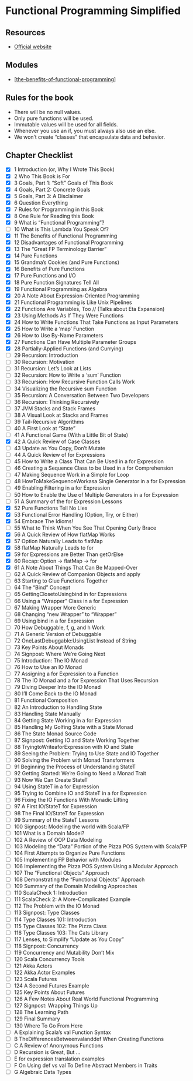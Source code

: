 Functional Programming Simplified
===

Resources
---

- [Official website][1]

<!-- Links -->
[1]: https://alvinalexander.com/photos/functional-programming-simplied-free-pdf-preview/

<!-- Links end -->


Modules
---
- [[the-benefits-of-functional-programming]]

Rules for the book
---

 - There will be no null values.
 - Only pure functions will be used.
 - Immutable values will be used for all fields.
 - Whenever you use an if, you must always also use an else.
 - We won’t create “classes” that encapsulate data and behavior.

Chapter Checklist
---

- [x] 1 Introduction (or, Why I Wrote This Book) 
- [x] 2 Who This Book is For 
- [x] 3 Goals, Part 1: “Soft” Goals of This Book 
- [x] 4 Goals, Part 2: Concrete Goals 
- [x] 5 Goals, Part 3: A Disclaimer 
- [x] 6 Question Everything 
- [x] 7 Rules for Programming in this Book 
- [x] 8 One Rule for Reading this Book 
- [x] 9 What is “Functional Programming”? 
- [ ] 10 What is This Lambda You Speak Of? 
- [x] 11 The Benefits of Functional Programming 
- [x] 12 Disadvantages of Functional Programming 
- [x] 13 The “Great FP Terminology Barrier” 
- [x] 14 Pure Functions
- [x] 15 Grandma’s Cookies (and Pure Functions) 
- [x] 16 Benefits of Pure Functions 
- [x] 17 Pure Functions and I/O 
- [x] 18 Pure Function Signatures Tell All 
- [x] 19 Functional Programming as Algebra 
- [x] 20 A Note About Expression-Oriented Programming 
- [x] 21 Functional Programming is Like Unix Pipelines 
- [x] 22 Functions Are Variables, Too // (Talks about Eta Expansion)
- [x] 23 Using Methods As If They Were Functions 
- [x] 24 How to Write Functions That Take Functions as Input Parameters 
- [x] 25 How to Write a ‘map’ Function 
- [x] 26 How to Use By-Name Parameters 
- [x] 27 Functions Can Have Multiple Parameter Groups 
- [x] 28 Partially-Applied Functions (and Currying) 
- [ ] 29 Recursion: Introduction 
- [ ] 30 Recursion: Motivation 
- [ ] 31 Recursion: Let’s Look at Lists 
- [ ] 32 Recursion: How to Write a ‘sum’ Function 
- [ ] 33 Recursion: How Recursive Function Calls Work 
- [ ] 34 Visualizing the Recursive sum Function 
- [ ] 35 Recursion: A Conversation Between Two Developers 
- [ ] 36 Recursion: Thinking Recursively 
- [ ] 37 JVM Stacks and Stack Frames 
- [ ] 38 A Visual Look at Stacks and Frames 
- [ ] 39 Tail-Recursive Algorithms 
- [ ] 40 A First Look at “State” 
- [ ] 41 A Functional Game (With a Little Bit of State) 
- [x] 42 A Quick Review of Case Classes 
- [ ] 43 Update as You Copy, Don’t Mutate 
- [ ] 44 A Quick Review of for Expressions 
- [ ] 45 How to Write a Class That Can Be Used in a for Expression 
- [ ] 46 Creating a Sequence Class to be Used in a for Comprehension 
- [ ] 47 Making Sequence Work in a Simple for Loop 
- [ ] 48 HowToMakeSequenceWorkasa Single Generator in a for Expression 
- [ ] 49 Enabling Filtering in a for Expression 
- [ ] 50 How to Enable the Use of Multiple Generators in a for Expression 
- [ ] 51 A Summary of the for Expression Lessons 
- [x] 52 Pure Functions Tell No Lies 
- [x] 53 Functional Error Handling (Option, Try, or Either) 
- [x] 54 Embrace The Idioms! 
- [ ] 55 What to Think When You See That Opening Curly Brace 
- [x] 56 A Quick Review of How flatMap Works 
- [x] 57 Option Naturally Leads to flatMap 
- [x] 58 flatMap Naturally Leads to for 
- [x] 59 for Expressions are Better Than getOrElse 
- [x] 60 Recap: Option -> flatMap -> for 
- [x] 61 A Note About Things That Can Be Mapped-Over 
- [ ] 62 A Quick Review of Companion Objects and apply 
- [ ] 63 Starting to Glue Functions Together 
- [ ] 64 The “Bind” Concept 
- [ ] 65 GettingClosetoUsingbind in for Expressions 
- [ ] 66 Using a “Wrapper” Class in a for Expression 
- [ ] 67 Making Wrapper More Generic 
- [ ] 68 Changing “new Wrapper” to “Wrapper” 
- [ ] 69 Using bind in a for Expression 
- [ ] 70 How Debuggable, f, g, and h Work 
- [ ] 71 A Generic Version of Debuggable 
- [ ] 72 OneLastDebuggable:UsingList Instead of String 
- [ ] 73 Key Points About Monads 
- [ ] 74 Signpost: Where We’re Going Next 
- [ ] 75 Introduction: The IO Monad 
- [ ] 76 How to Use an IO Monad 
- [ ] 77 Assigning a for Expression to a Function 
- [ ] 78 The IO Monad and a for Expression That Uses Recursion 
- [ ] 79 Diving Deeper Into the IO Monad 
- [ ] 80 I’ll Come Back to the IO Monad 
- [ ] 81 Functional Composition 
- [ ] 82 An Introduction to Handling State 
- [ ] 83 Handling State Manually 
- [ ] 84 Getting State Working in a for Expression 
- [ ] 85 Handling My Golfing State with a State Monad 
- [ ] 86 The State Monad Source Code 
- [ ] 87 Signpost: Getting IO and State Working Together 
- [ ] 88 TryingtoWriteaforExpression with IO and State 
- [ ] 89 Seeing the Problem: Trying to Use State and IO Together 
- [ ] 90 Solving the Problem with Monad Transformers 
- [ ] 91 Beginning the Process of Understanding StateT 
- [ ] 92 Getting Started: We’re Going to Need a Monad Trait 
- [ ] 93 Now We Can Create StateT 
- [ ] 94 Using StateT in a for Expression 
- [ ] 95 Trying to Combine IO and StateT in a for Expression 
- [ ] 96 Fixing the IO Functions With Monadic Lifting 
- [ ] 97 A First IO/StateT for Expression 
- [ ] 98 The Final IO/StateT for Expression 
- [ ] 99 Summary of the StateT Lessons 
- [ ] 100 Signpost: Modeling the world with Scala/FP 
- [ ] 101 What is a Domain Model? 
- [ ] 102 A Review of OOP Data Modeling 
- [ ] 103 Modeling the “Data” Portion of the Pizza POS System with Scala/FP 
- [ ] 104 First Attempts to Organize Pure Functions 
- [ ] 105 Implementing FP Behavior with Modules 
- [ ] 106 Implementing the Pizza POS System Using a Modular Approach 
- [ ] 107 The “Functional Objects” Approach 
- [ ] 108 Demonstrating the “Functional Objects” Approach 
- [ ] 109 Summary of the Domain Modeling Approaches 
- [ ] 110 ScalaCheck 1: Introduction 
- [ ] 111 ScalaCheck 2: A More-Complicated Example 
- [ ] 112 The Problem with the IO Monad 
- [ ] 113 Signpost: Type Classes 
- [ ] 114 Type Classes 101: Introduction 
- [ ] 115 Type Classes 102: The Pizza Class 
- [ ] 116 Type Classes 103: The Cats Library 
- [ ] 117 Lenses, to Simplify “Update as You Copy” 
- [ ] 118 Signpost: Concurrency 
- [ ] 119 Concurrency and Mutability Don’t Mix 
- [ ] 120 Scala Concurrency Tools 
- [ ] 121 Akka Actors 
- [ ] 122 Akka Actor Examples 
- [ ] 123 Scala Futures 
- [ ] 124 A Second Futures Example 
- [ ] 125 Key Points About Futures 
- [ ] 126 A Few Notes About Real World Functional Programming 
- [ ] 127 Signpost: Wrapping Things Up 
- [ ] 128 The Learning Path 
- [ ] 129 Final Summary 
- [ ] 130 Where To Go From Here 
- [ ] A Explaining Scala’s val Function Syntax 
- [ ] B TheDifferencesBetweenvalanddef When Creating Functions 
- [ ] C A Review of Anonymous Functions 
- [ ] D Recursion is Great, But ... 
- [ ] E for expression translation examples 
- [ ] F On Using def vs val To Define Abstract Members in Traits 
- [ ] G Algebraic Data Types

[//begin]: # "Autogenerated link references for markdown compatibility"
[the-benefits-of-functional-programming]: the-benefits-of-functional-programming.md "The Benefits of Functional Programming"
[//end]: # "Autogenerated link references"
